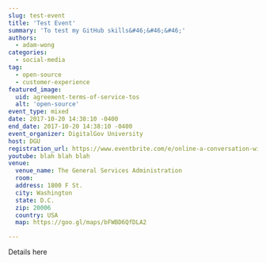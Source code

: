 ```yaml
---
slug: test-event
title: 'Test Event'
summary: 'To test my GitHub skills&#46;&#46;&#46;'
authors: 
  - adam-wong
categories: 
  - social-media
tag: 
  - open-source
  - customer-experience
featured_image: 
  uid: agreement-terms-of-service-tos
  alt: 'open-source'
event_type: mixed
date: 2017-10-20 14:38:10 -0400
end_date: 2017-10-20 14:38:10 -0400
event_organizer: DigitalGov University
host: DGU
registration_url: https://www.eventbrite.com/e/online-a-conversation-with-itif-about-the-state-of-federal-government-websites-registration-37202143613
youtube: blah blah blah
venue: 
  venue_name: The General Services Administration
  room: 
  address: 1800 F St.
  city: Washington
  state: D.C.
  zip: 20006
  country: USA
  map: https://goo.gl/maps/bFWBD6QfDLA2

---
```


Details here
